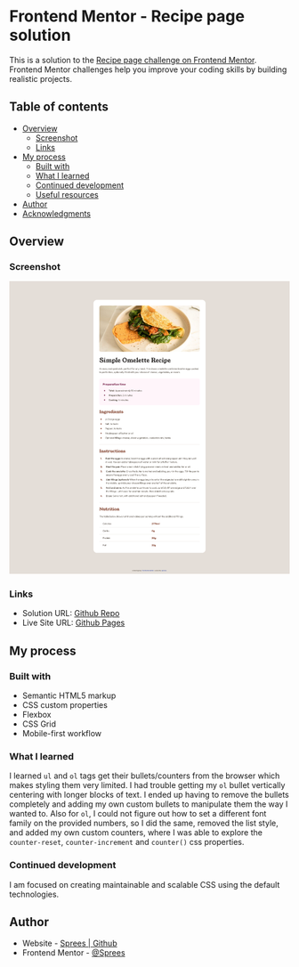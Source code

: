 # Frontend Mentor - Recipe page solution

This is a solution to the [Recipe page challenge on Frontend Mentor](https://www.frontendmentor.io/challenges/recipe-page-KiTsR8QQKm). Frontend Mentor challenges help you improve your coding skills by building realistic projects. 

## Table of contents

- [Overview](#overview)
  - [Screenshot](#screenshot)
  - [Links](#links)
- [My process](#my-process)
  - [Built with](#built-with)
  - [What I learned](#what-i-learned)
  - [Continued development](#continued-development)
  - [Useful resources](#useful-resources)
- [Author](#author)
- [Acknowledgments](#acknowledgments)

## Overview

### Screenshot

![](./assets/images/Screenshot.png)

### Links

- Solution URL: [Github Repo](https://github.com/Sprees/fe-mentor_recipe-page)
- Live Site URL: [Github Pages](https://sprees.github.io/fe-mentor_recipe-page/)

## My process

### Built with

- Semantic HTML5 markup
- CSS custom properties
- Flexbox
- CSS Grid
- Mobile-first workflow

### What I learned

I learned `ul` and `ol` tags get their bullets/counters from the browser which makes styling them very limited. I had trouble getting my `ol` bullet vertically centering with longer blocks of text. I ended up having to remove the bullets completely and adding my own custom bullets to manipulate them the way I wanted to. Also for `ol`, I could not figure out how to set a different font family on the provided numbers, so I did the same, removed the list style, and added my own custom counters, where I was able to explore the `counter-reset`, `counter-increment` and `counter()` css properties.

### Continued development

I am focused on creating maintainable and scalable CSS using the default technologies.

## Author

- Website - [Sprees | Github](https://github.com/Sprees)
- Frontend Mentor - [@Sprees](https://www.frontendmentor.io/profile/Sprees)
